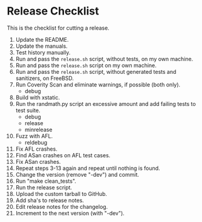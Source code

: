 # Release Checklist

This is the checklist for cutting a release.

1.	Update the README.
2.	Update the manuals.
3.	Test history manually.
4.	Run and pass the `release.sh` script, without tests, on my own machine.
5.	Run and pass the `release.sh` script on my own machine.
6.	Run and pass the `release.sh` script, without generated tests and
	sanitizers, on FreeBSD.
7.	Run Coverity Scan and eliminate warnings, if possible (both only).
	* debug
8.	Build with xstatic.
9.	Run the randmath.py script an excessive amount and add failing tests to
	test suite.
	* debug
	* release
	* minrelease
10.	Fuzz with AFL.
	* reldebug
11.	Fix AFL crashes.
12.	Find ASan crashes on AFL test cases.
13.	Fix ASan crashes.
14.	Repeat steps 3-13 again and repeat until nothing is found.
15.	Change the version (remove "-dev") and commit.
16.	Run "make clean_tests".
17.	Run the release script.
18.	Upload the custom tarball to GitHub.
19.	Add sha's to release notes.
20.	Edit release notes for the changelog.
21.	Increment to the next version (with "-dev").
